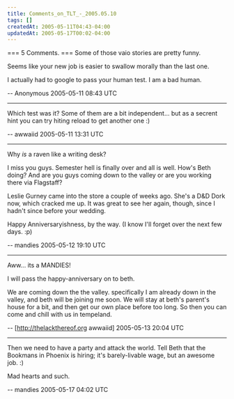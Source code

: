 ```yaml
---
title: Comments_on_TLT_-_2005.05.10
tags: []
createdAt: 2005-05-11T04:43-04:00
updatedAt: 2005-05-17T00:02-04:00
---
```


=== 5 Comments. ===
Some of those vaio stories are pretty funny.

Seems like your new job is easier to swallow morally than the last one.

I actually had to google to pass your human test.  I am a bad human.

-- Anonymous 2005-05-11 08:43 UTC


----

Which test was it? Some of them are a bit independent... but as a secrent hint you can try hiting reload to get another one :)

-- awwaiid 2005-05-11 13:31 UTC


----

Why <em>is</em> a raven like a writing desk?

I miss you guys. Semester hell is finally over and all is well. How's Beth doing? And are you guys coming down to the valley or are you working there via Flagstaff?

Leslie Gurney came into the store a couple of weeks ago. She's a D&D Dork now, which cracked me up. It was great to see her again, though, since I hadn't since before your wedding.

Happy Anniversaryishness, by the way. (I know I'll forget over the next few days. :p)

-- mandies 2005-05-12 19:10 UTC


----

Aww... its a MANDIES!

I will pass the happy-anniversary on to beth.

We are coming down the the valley. specifically I am already down in the valley, and beth will be joining me soon. We will stay at beth's parent's house for a bit, and then get our own place before too long. So then you can come and chill with us in tempeland.

-- [http://thelackthereof.org awwaiid] 2005-05-13 20:04 UTC


----

Then we need to have a party and attack the world. Tell Beth that the Bookmans in Phoenix is hiring; it's barely-livable wage, but an awesome job. :)

Mad hearts and such.

-- mandies 2005-05-17 04:02 UTC


